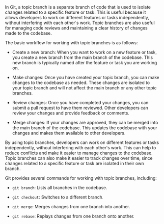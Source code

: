 In Git, a topic branch is a separate branch of code that is used to isolate changes related to a specific feature or task. This is useful because it allows developers to work on different features or tasks independently, without interfering with each other's work. Topic branches are also useful for managing code reviews and maintaining a clear history of changes made to the codebase.

The basic workflow for working with topic branches is as follows:

* Create a new branch: When you want to work on a new feature or task, you create a new branch from the main branch of the codebase. This new branch is typically named after the feature or task you are working on.

* Make changes: Once you have created your topic branch, you can make changes to the codebase as needed. These changes are isolated to your topic branch and will not affect the main branch or any other topic branches.

* Review changes: Once you have completed your changes, you can submit a pull request to have them reviewed. Other developers can review your changes and provide feedback or comments.

* Merge changes: If your changes are approved, they can be merged into the main branch of the codebase. This updates the codebase with your changes and makes them available to other developers.

By using topic branches, developers can work on different features or tasks independently, without interfering with each other's work. This can help to reduce conflicts and make it easier to manage changes to the codebase. Topic branches can also make it easier to track changes over time, since changes related to a specific feature or task are isolated in their own branch.

Git provides several commands for working with topic branches, including:

* `git branch`: Lists all branches in the codebase.

* `git checkout`: Switches to a different branch.

* `git merge`: Merges changes from one branch into another.

* `git rebase`: Replays changes from one branch onto another.